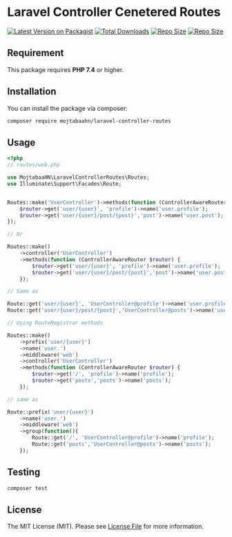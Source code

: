 # Laravel Controller Cenetered Routes

[![Latest Version on Packagist](https://img.shields.io/packagist/v/mojtabaahn/laravel-controller-routes.svg?style=flat-square)](https://packagist.org/packages/mojtabaahn/laravel-controller-routes)
[![Total Downloads](https://img.shields.io/packagist/dt/mojtabaahn/laravel-controller-routes?style=flat-square)](https://packagist.org/packages/mojtabaahn/laravel-controller-routes)
[![Repo Size](https://img.shields.io/github/repo-size/mojtabaahn/laravel-controller-routes?style=flat-square)](https://packagist.org/packages/mojtabaahn/laravel-controller-routes)
[![Repo Size](https://img.shields.io/packagist/l/mojtabaahn/laravel-controller-routes?style=flat-square)](https://packagist.org/packages/mojtabaahn/laravel-controller-routes)

## Requirement
This package requires **PHP 7.4** or higher.

## Installation

You can install the package via composer:

```bash
composer require mojtabaahn/laravel-controller-routes
```

## Usage

``` php
<?php
// routes/web.php

use MojtabaaHN\LaravelControllerRoutes\Routes;
use Illuminate\Support\Facades\Route;


Routes::make('UserController')->methods(function (ControllerAwareRouter $router) {
    $router->get('user/{user}', 'profile')->name('user.profile');
    $router->get('user/{user}/post/{post}','post')->name('user.post');
});

// Or

Routes::make()
    ->controller('UserController')
    ->methods(function (ControllerAwareRouter $router) {
        $router->get('user/{user}', 'profile')->name('user.profile');
        $router->get('user/{user}/post/{post}','post')->name('user.post');
    });

// Same as

Route::get('user/{user}', 'UserController@profile')->name('user.profile');
Route::get('user/{user}/post/{post}','UserController@posts')->name('user.posts');

// Using RouteRegistrar methods

Routes::make()
    ->prefix('user/{user}')
    ->name('user.')
    ->middleware('web')
    ->controller('UserController')
    ->methods(function (ControllerAwareRouter $router) {
        $router->get('/', 'profile')->name('profile');
        $router->get('posts','posts')->name('posts');
    });

// same as 

Route::prefix('user/{user}')
    ->name('user.')
    ->middleware('web')
    ->group(function(){
        Route::get('/', 'UserController@profile')->name('profile');
        Route::get('posts','UserController@posts')->name('posts');
    });

```

## Testing

``` bash
composer test
```

## License

The MIT License (MIT). Please see [License File](LICENSE.md) for more information.
